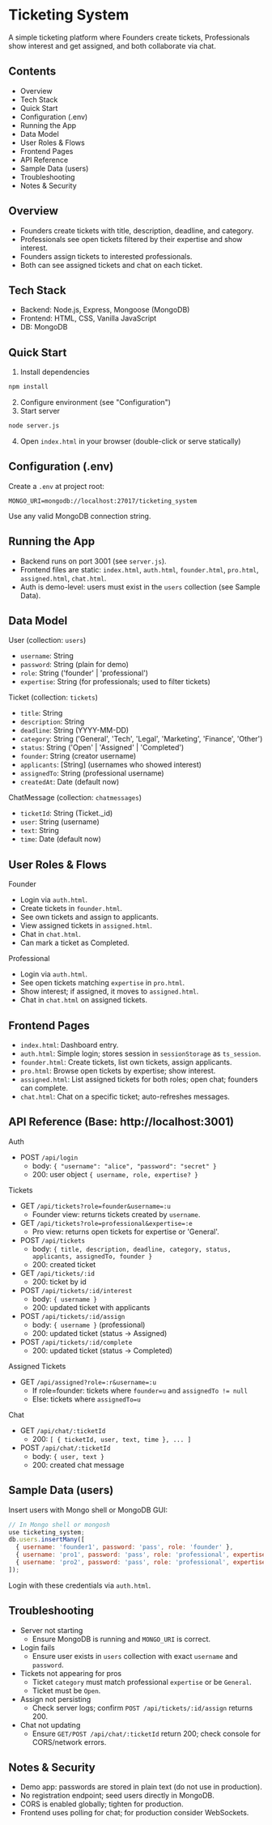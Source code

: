 # Ticketing System

A simple ticketing platform where Founders create tickets, Professionals show interest and get assigned, and both collaborate via chat.

## Contents
- Overview
- Tech Stack
- Quick Start
- Configuration (.env)
- Running the App
- Data Model
- User Roles & Flows
- Frontend Pages
- API Reference
- Sample Data (users)
- Troubleshooting
- Notes & Security

## Overview
- Founders create tickets with title, description, deadline, and category.
- Professionals see open tickets filtered by their expertise and show interest.
- Founders assign tickets to interested professionals.
- Both can see assigned tickets and chat on each ticket.

## Tech Stack
- Backend: Node.js, Express, Mongoose (MongoDB)
- Frontend: HTML, CSS, Vanilla JavaScript
- DB: MongoDB

## Quick Start
1) Install dependencies
```bash
npm install
```
2) Configure environment (see "Configuration")
3) Start server
```bash
node server.js
```
4) Open `index.html` in your browser (double-click or serve statically)

## Configuration (.env)
Create a `.env` at project root:
```
MONGO_URI=mongodb://localhost:27017/ticketing_system
```
Use any valid MongoDB connection string.

## Running the App
- Backend runs on port 3001 (see `server.js`).
- Frontend files are static: `index.html`, `auth.html`, `founder.html`, `pro.html`, `assigned.html`, `chat.html`.
- Auth is demo-level: users must exist in the `users` collection (see Sample Data).

## Data Model
User (collection: `users`)
- `username`: String
- `password`: String (plain for demo)
- `role`: String ('founder' | 'professional')
- `expertise`: String (for professionals; used to filter tickets)

Ticket (collection: `tickets`)
- `title`: String
- `description`: String
- `deadline`: String (YYYY-MM-DD)
- `category`: String ('General', 'Tech', 'Legal', 'Marketing', 'Finance', 'Other')
- `status`: String ('Open' | 'Assigned' | 'Completed')
- `founder`: String (creator username)
- `applicants`: [String] (usernames who showed interest)
- `assignedTo`: String (professional username)
- `createdAt`: Date (default now)

ChatMessage (collection: `chatmessages`)
- `ticketId`: String (Ticket._id)
- `user`: String (username)
- `text`: String
- `time`: Date (default now)

## User Roles & Flows
Founder
- Login via `auth.html`.
- Create tickets in `founder.html`.
- See own tickets and assign to applicants.
- View assigned tickets in `assigned.html`.
- Chat in `chat.html`.
- Can mark a ticket as Completed.

Professional
- Login via `auth.html`.
- See open tickets matching `expertise` in `pro.html`.
- Show interest; if assigned, it moves to `assigned.html`.
- Chat in `chat.html` on assigned tickets.

## Frontend Pages
- `index.html`: Dashboard entry.
- `auth.html`: Simple login; stores session in `sessionStorage` as `ts_session`.
- `founder.html`: Create tickets, list own tickets, assign applicants.
- `pro.html`: Browse open tickets by expertise; show interest.
- `assigned.html`: List assigned tickets for both roles; open chat; founders can complete.
- `chat.html`: Chat on a specific ticket; auto-refreshes messages.

## API Reference (Base: http://localhost:3001)
Auth
- POST `/api/login`
  - body: `{ "username": "alice", "password": "secret" }`
  - 200: user object `{ username, role, expertise? }`

Tickets
- GET `/api/tickets?role=founder&username=:u`
  - Founder view: returns tickets created by `username`.
- GET `/api/tickets?role=professional&expertise=:e`
  - Pro view: returns open tickets for expertise or 'General'.
- POST `/api/tickets`
  - body: `{ title, description, deadline, category, status, applicants, assignedTo, founder }`
  - 200: created ticket
- GET `/api/tickets/:id`
  - 200: ticket by id
- POST `/api/tickets/:id/interest`
  - body: `{ username }`
  - 200: updated ticket with applicants
- POST `/api/tickets/:id/assign`
  - body: `{ username }` (professional)
  - 200: updated ticket (status -> Assigned)
- POST `/api/tickets/:id/complete`
  - 200: updated ticket (status -> Completed)

Assigned Tickets
- GET `/api/assigned?role=:r&username=:u`
  - If role=founder: tickets where `founder=u` and `assignedTo != null`
  - Else: tickets where `assignedTo=u`

Chat
- GET `/api/chat/:ticketId`
  - 200: `[ { ticketId, user, text, time }, ... ]`
- POST `/api/chat/:ticketId`
  - body: `{ user, text }`
  - 200: created chat message

## Sample Data (users)
Insert users with Mongo shell or MongoDB GUI:
```javascript
// In Mongo shell or mongosh
use ticketing_system;
db.users.insertMany([
  { username: 'founder1', password: 'pass', role: 'founder' },
  { username: 'pro1', password: 'pass', role: 'professional', expertise: 'Tech' },
  { username: 'pro2', password: 'pass', role: 'professional', expertise: 'Legal' }
]);
```
Login with these credentials via `auth.html`.

## Troubleshooting
- Server not starting
  - Ensure MongoDB is running and `MONGO_URI` is correct.
- Login fails
  - Ensure user exists in `users` collection with exact `username` and `password`.
- Tickets not appearing for pros
  - Ticket `category` must match professional `expertise` or be `General`.
  - Ticket must be `Open`.
- Assign not persisting
  - Check server logs; confirm `POST /api/tickets/:id/assign` returns 200.
- Chat not updating
  - Ensure `GET/POST /api/chat/:ticketId` return 200; check console for CORS/network errors.

## Notes & Security
- Demo app: passwords are stored in plain text (do not use in production).
- No registration endpoint; seed users directly in MongoDB.
- CORS is enabled globally; tighten for production.
- Frontend uses polling for chat; for production consider WebSockets.


